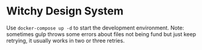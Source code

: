# Witchy Design System

Use `docker-compose up -d` to start the development environment. Note: sometimes gulp throws some errors about files not being fund but just keep retrying, it usually works in two or three retries.